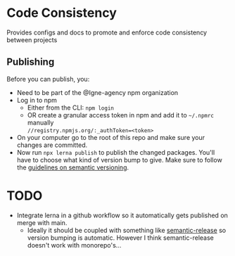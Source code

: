 # Code Consistency

Provides configs and docs to promote and enforce code consistency between projects

## Publishing

Before you can publish, you:

- Need to be part of the @Igne-agency npm organization
- Log in to npm
  - Either from the CLI: `npm login`
  - OR create a granular access token in npm and add it to `~/.npmrc` manually  
    `//registry.npmjs.org/:_authToken=<token>`
- On your computer go to the root of this repo and make sure your changes are committed.
- Now run `npx lerna publish` to publish the changed packages. You'll have to choose what kind of version bump to give. Make sure to follow the [guidelines on semantic versioning](https://semver.org/).

# TODO

- Integrate lerna in a github workflow so it automatically gets published on merge with main.
  - Ideally it should be coupled with something like [semantic-release](https://semantic-release.gitbook.io) so version bumping is automatic. However I think semantic-release doesn't work with monorepo's...
